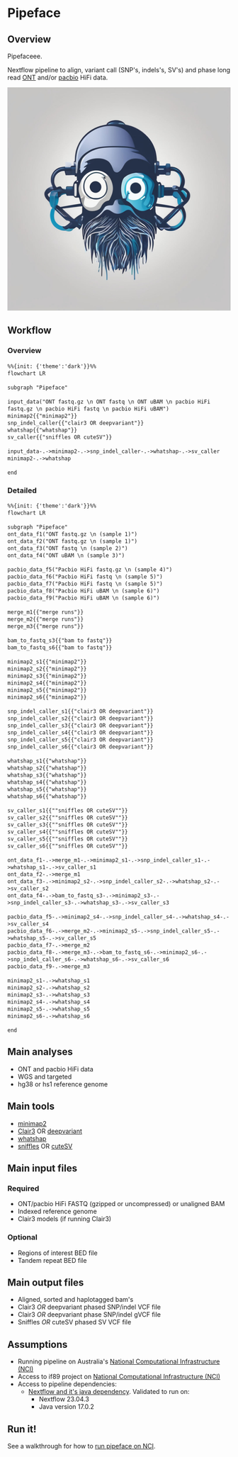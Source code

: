 # Pipeface

## Overview

Pipefaceee.

Nextflow pipeline to align, variant call (SNP's, indels's, SV's) and phase long read [ONT](https://nanoporetech.com/) and/or [pacbio](https://www.pacb.com/) HiFi data.

<p align="center">
    <img src="./images/pipeface.png">

## Workflow

### Overview

```mermaid
%%{init: {'theme':'dark'}}%%
flowchart LR

subgraph "Pipeface"

input_data("ONT fastq.gz \n ONT fastq \n ONT uBAM \n pacbio HiFi fastq.gz \n pacbio HiFi fastq \n pacbio HiFi uBAM")
minimap2{{"minimap2"}}
snp_indel_caller{{"clair3 OR deepvariant"}}
whatshap{{"whatshap"}}
sv_caller{{"sniffles OR cuteSV"}}

input_data-.->minimap2-.->snp_indel_caller-.->whatshap-.->sv_caller
minimap2-.->whatshap

end

```

### Detailed

```mermaid
%%{init: {'theme':'dark'}}%%
flowchart LR

subgraph "Pipeface"
ont_data_f1("ONT fastq.gz \n (sample 1)")
ont_data_f2("ONT fastq.gz \n (sample 1)")
ont_data_f3("ONT fastq \n (sample 2)")
ont_data_f4("ONT uBAM \n (sample 3)")

pacbio_data_f5("Pacbio HiFi fastq.gz \n (sample 4)")
pacbio_data_f6("Pacbio HiFi fastq \n (sample 5)")
pacbio_data_f7("Pacbio HiFi fastq \n (sample 5)")
pacbio_data_f8("Pacbio HiFi uBAM \n (sample 6)")
pacbio_data_f9("Pacbio HiFi uBAM \n (sample 6)")

merge_m1{{"merge runs"}}
merge_m2{{"merge runs"}}
merge_m3{{"merge runs"}}

bam_to_fastq_s3{{"bam to fastq"}}
bam_to_fastq_s6{{"bam to fastq"}}

minimap2_s1{{"minimap2"}}
minimap2_s2{{"minimap2"}}
minimap2_s3{{"minimap2"}}
minimap2_s4{{"minimap2"}}
minimap2_s5{{"minimap2"}}
minimap2_s6{{"minimap2"}}

snp_indel_caller_s1{{"clair3 OR deepvariant"}}
snp_indel_caller_s2{{"clair3 OR deepvariant"}}
snp_indel_caller_s3{{"clair3 OR deepvariant"}}
snp_indel_caller_s4{{"clair3 OR deepvariant"}}
snp_indel_caller_s5{{"clair3 OR deepvariant"}}
snp_indel_caller_s6{{"clair3 OR deepvariant"}}

whatshap_s1{{"whatshap"}}
whatshap_s2{{"whatshap"}}
whatshap_s3{{"whatshap"}}
whatshap_s4{{"whatshap"}}
whatshap_s5{{"whatshap"}}
whatshap_s6{{"whatshap"}}

sv_caller_s1{{""sniffles OR cuteSV""}}
sv_caller_s2{{""sniffles OR cuteSV""}}
sv_caller_s3{{""sniffles OR cuteSV""}}
sv_caller_s4{{""sniffles OR cuteSV""}}
sv_caller_s5{{""sniffles OR cuteSV""}}
sv_caller_s6{{""sniffles OR cuteSV""}}

ont_data_f1-.->merge_m1-.->minimap2_s1-.->snp_indel_caller_s1-.->whatshap_s1-.->sv_caller_s1
ont_data_f2-.->merge_m1
ont_data_f3-.->minimap2_s2-.->snp_indel_caller_s2-.->whatshap_s2-.->sv_caller_s2
ont_data_f4-.->bam_to_fastq_s3-.->minimap2_s3-.->snp_indel_caller_s3-.->whatshap_s3-.->sv_caller_s3

pacbio_data_f5-.->minimap2_s4-.->snp_indel_caller_s4-.->whatshap_s4-.->sv_caller_s4
pacbio_data_f6-.->merge_m2-.->minimap2_s5-.->snp_indel_caller_s5-.->whatshap_s5-.->sv_caller_s5
pacbio_data_f7-.->merge_m2
pacbio_data_f8-.->merge_m3-.->bam_to_fastq_s6-.->minimap2_s6-.->snp_indel_caller_s6-.->whatshap_s6-.->sv_caller_s6
pacbio_data_f9-.->merge_m3

minimap2_s1-.->whatshap_s1
minimap2_s2-.->whatshap_s2
minimap2_s3-.->whatshap_s3
minimap2_s4-.->whatshap_s4
minimap2_s5-.->whatshap_s5
minimap2_s6-.->whatshap_s6

end

```

## Main analyses

- ONT and pacbio HiFi data
- WGS and targeted
- hg38 or hs1 reference genome

## Main tools

- [minimap2](https://github.com/lh3/minimap2)
- [Clair3](https://github.com/HKU-BAL/Clair3) OR [deepvariant](https://github.com/google/deepvariant)
- [whatshap](https://github.com/whatshap/whatshap)
- [sniffles](https://github.com/fritzsedlazeck/Sniffles) OR [cuteSV](https://github.com/tjiangHIT/cuteSV)

## Main input files

### Required

- ONT/pacbio HiFi FASTQ (gzipped or uncompressed) or unaligned BAM
- Indexed reference genome
- Clair3 models (if running Clair3)

### Optional

- Regions of interest BED file
- Tandem repeat BED file

## Main output files

- Aligned, sorted and haplotagged bam's
- Clair3 *OR* deepvariant phased SNP/indel VCF file
- Clair3 *OR* deepvariant phase SNP/indel gVCF file
- Sniffles *OR* cuteSV phased SV VCF file

## Assumptions

- Running pipeline on Australia's [National Computational Infrastructure (NCI)](https://nci.org.au/)
- Access to if89 project on [National Computational Infrastructure (NCI)](https://nci.org.au/)
- Access to pipeline dependencies:
    - [Nextflow and it's java dependency](https://nf-co.re/docs/usage/installation). Validated to run on:
        - Nextflow 23.04.3
        - Java version 17.0.2

## Run it!

See a walkthrough for how to [run pipeface on NCI](./docs/run_on_nci.md).

